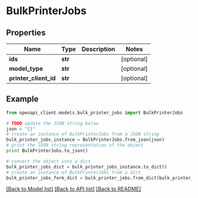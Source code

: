 # BulkPrinterJobs


## Properties
Name | Type | Description | Notes
------------ | ------------- | ------------- | -------------
**ids** | **str** |  | [optional] 
**model_type** | **str** |  | [optional] 
**printer_client_id** | **str** |  | [optional] 

## Example

```python
from openapi_client.models.bulk_printer_jobs import BulkPrinterJobs

# TODO update the JSON string below
json = "{}"
# create an instance of BulkPrinterJobs from a JSON string
bulk_printer_jobs_instance = BulkPrinterJobs.from_json(json)
# print the JSON string representation of the object
print BulkPrinterJobs.to_json()

# convert the object into a dict
bulk_printer_jobs_dict = bulk_printer_jobs_instance.to_dict()
# create an instance of BulkPrinterJobs from a dict
bulk_printer_jobs_form_dict = bulk_printer_jobs.from_dict(bulk_printer_jobs_dict)
```
[[Back to Model list]](../README.md#documentation-for-models) [[Back to API list]](../README.md#documentation-for-api-endpoints) [[Back to README]](../README.md)


